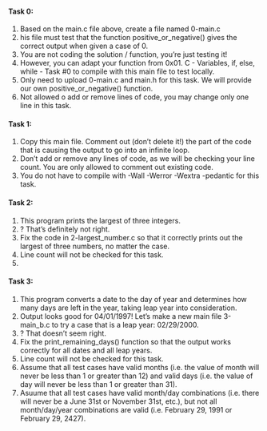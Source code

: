 <h4>Task 0:</h4>
<ol>
<li>Based on the main.c file above, create a file named 0-main.c</li>
<li>his file must test that the function positive_or_negative() gives the correct output when given a case of 0.</li>
<li>You are not coding the solution / function, you’re just testing it!</li>
<li>However, you can adapt your function from 0x01. C - Variables, if, else, while - Task #0 to compile with this main file to test locally.</li>
<li>Only need to upload 0-main.c and main.h for this task. We will provide our own positive_or_negative() function.</li>
<li>Not allowed o add or remove lines of code, you may change only one line in this task.</li>
</ol>
<h4>Task 1:</h4>
<ol>
<li>Copy this main file. Comment out (don’t delete it!) the part of the code that is causing the output to go into an infinite loop.</li>
<li>Don’t add or remove any lines of code, as we will be checking your line count. You are only allowed to comment out existing code.</li>
<li>You do not have to compile with -Wall -Werror -Wextra -pedantic for this task.</li>
</ol>
<h4>Task 2:</h4>
<ol>
<li>This program prints the largest of three integers.</li>
<li>? That’s definitely not right.</li>
<li>Fix the code in 2-largest_number.c so that it correctly prints out the largest of three numbers, no matter the case.</li>
<li>Line count will not be checked for this task.<li>
</ol>
<h4>Task 3:</h4>
<ol>
<li>This program converts a date to the day of year and determines how many days are left in the year, taking leap year into consideration.</li>
<li>Output looks good for 04/01/1997! Let’s make a new main file 3-main_b.c to try a case that is a leap year: 02/29/2000.</li>
<li>? That doesn’t seem right.</li>
<li>Fix the print_remaining_days() function so that the output works correctly for all dates and all leap years.</li>
<li>Line count will not be checked for this task.</li>
<li>Assume that all test cases have valid months (i.e. the value of month will never be less than 1 or greater than 12) and valid days (i.e. the value of day will never be less than 1 or greater than 31).</li>
<li>Asuume that all test cases have valid month/day combinations (i.e. there will never be a June 31st or November 31st, etc.), but not all month/day/year combinations are valid (i.e. February 29, 1991 or February 29, 2427).</li>
</ol>

